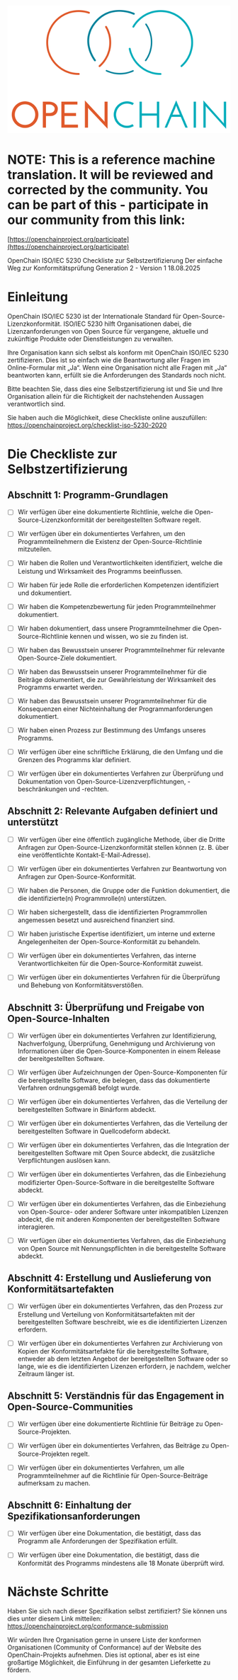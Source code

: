![](./media/image1.png "OpenChain logo")

# NOTE: This is a reference machine translation. It will be reviewed and corrected by the community. You can be part of this - participate in our community from this link:
[https://openchainproject.org/participate](https://openchainproject.org/participate)

OpenChain ISO/IEC 5230 Checkliste zur Selbstzertifizierung
Der einfache Weg zur Konformitätsprüfung
Generation 2 - Version 1
18.08.2025

# Einleitung

OpenChain ISO/IEC 5230 ist der Internationale Standard für Open-Source-Lizenzkonformität. ISO/IEC 5230 hilft Organisationen dabei, die Lizenzanforderungen von Open Source für vergangene, aktuelle und zukünftige Produkte oder Dienstleistungen zu verwalten.

Ihre Organisation kann sich selbst als konform mit OpenChain ISO/IEC 5230 zertifizieren. Dies ist so einfach wie die Beantwortung aller Fragen im Online-Formular mit „Ja“. Wenn eine Organisation nicht alle Fragen mit „Ja“ beantworten kann, erfüllt sie die Anforderungen des Standards noch nicht.

Bitte beachten Sie, dass dies eine Selbstzertifizierung ist und Sie und Ihre Organisation allein für die Richtigkeit der nachstehenden Aussagen verantwortlich sind.

Sie haben auch die Möglichkeit, diese Checkliste online auszufüllen:
https://openchainproject.org/checklist-iso-5230-2020

# Die Checkliste zur Selbstzertifizierung

## Abschnitt 1: Programm-Grundlagen

- [ ] Wir verfügen über eine dokumentierte Richtlinie, welche die Open-Source-Lizenzkonformität der bereitgestellten Software regelt.

- [ ] Wir verfügen über ein dokumentiertes Verfahren, um den Programmteilnehmern die Existenz der Open-Source-Richtlinie mitzuteilen.

- [ ] Wir haben die Rollen und Verantwortlichkeiten identifiziert, welche die Leistung und Wirksamkeit des Programms beeinflussen.

- [ ] Wir haben für jede Rolle die erforderlichen Kompetenzen identifiziert und dokumentiert.

- [ ] Wir haben die Kompetenzbewertung für jeden Programmteilnehmer dokumentiert.

- [ ] Wir haben dokumentiert, dass unsere Programmteilnehmer die Open-Source-Richtlinie kennen und wissen, wo sie zu finden ist.

- [ ] Wir haben das Bewusstsein unserer Programmteilnehmer für relevante Open-Source-Ziele dokumentiert.

- [ ] Wir haben das Bewusstsein unserer Programmteilnehmer für die Beiträge dokumentiert, die zur Gewährleistung der Wirksamkeit des Programms erwartet werden.

- [ ] Wir haben das Bewusstsein unserer Programmteilnehmer für die Konsequenzen einer Nichteinhaltung der Programmanforderungen dokumentiert.

- [ ] Wir haben einen Prozess zur Bestimmung des Umfangs unseres Programms.

- [ ] Wir verfügen über eine schriftliche Erklärung, die den Umfang und die Grenzen des Programms klar definiert.

- [ ] Wir verfügen über ein dokumentiertes Verfahren zur Überprüfung und Dokumentation von Open-Source-Lizenzverpflichtungen, -beschränkungen und -rechten.

## Abschnitt 2: Relevante Aufgaben definiert und unterstützt

- [ ] Wir verfügen über eine öffentlich zugängliche Methode, über die Dritte Anfragen zur Open-Source-Lizenzkonformität stellen können (z. B. über eine veröffentlichte Kontakt-E-Mail-Adresse).

- [ ] Wir verfügen über ein dokumentiertes Verfahren zur Beantwortung von Anfragen zur Open-Source-Konformität.

- [ ] Wir haben die Personen, die Gruppe oder die Funktion dokumentiert, die die identifizierte(n) Programmrolle(n) unterstützen.

- [ ] Wir haben sichergestellt, dass die identifizierten Programmrollen angemessen besetzt und ausreichend finanziert sind.

- [ ] Wir haben juristische Expertise identifiziert, um interne und externe Angelegenheiten der Open-Source-Konformität zu behandeln.

- [ ] Wir verfügen über ein dokumentiertes Verfahren, das interne Verantwortlichkeiten für die Open-Source-Konformität zuweist.

- [ ] Wir verfügen über ein dokumentiertes Verfahren für die Überprüfung und Behebung von Konformitätsverstößen.

## Abschnitt 3: Überprüfung und Freigabe von Open-Source-Inhalten

- [ ] Wir verfügen über ein dokumentiertes Verfahren zur Identifizierung, Nachverfolgung, Überprüfung, Genehmigung und Archivierung von Informationen über die Open-Source-Komponenten in einem Release der bereitgestellten Software.

- [ ] Wir verfügen über Aufzeichnungen der Open-Source-Komponenten für die bereitgestellte Software, die belegen, dass das dokumentierte Verfahren ordnungsgemäß befolgt wurde.

- [ ] Wir verfügen über ein dokumentiertes Verfahren, das die Verteilung der bereitgestellten Software in Binärform abdeckt.

- [ ] Wir verfügen über ein dokumentiertes Verfahren, das die Verteilung der bereitgestellten Software in Quellcodeform abdeckt.

- [ ] Wir verfügen über ein dokumentiertes Verfahren, das die Integration der bereitgestellten Software mit Open Source abdeckt, die zusätzliche Verpflichtungen auslösen kann.

- [ ] Wir verfügen über ein dokumentiertes Verfahren, das die Einbeziehung modifizierter Open-Source-Software in die bereitgestellte Software abdeckt.

- [ ] Wir verfügen über ein dokumentiertes Verfahren, das die Einbeziehung von Open-Source- oder anderer Software unter inkompatiblen Lizenzen abdeckt, die mit anderen Komponenten der bereitgestellten Software interagieren.

- [ ] Wir verfügen über ein dokumentiertes Verfahren, das die Einbeziehung von Open Source mit Nennungspflichten in die bereitgestellte Software abdeckt.

## Abschnitt 4: Erstellung und Auslieferung von Konformitätsartefakten

- [ ] Wir verfügen über ein dokumentiertes Verfahren, das den Prozess zur Erstellung und Verteilung von Konformitätsartefakten mit der bereitgestellten Software beschreibt, wie es die identifizierten Lizenzen erfordern.

- [ ] Wir verfügen über ein dokumentiertes Verfahren zur Archivierung von Kopien der Konformitätsartefakte für die bereitgestellte Software, entweder ab dem letzten Angebot der bereitgestellten Software oder so lange, wie es die identifizierten Lizenzen erfordern, je nachdem, welcher Zeitraum länger ist.

## Abschnitt 5: Verständnis für das Engagement in Open-Source-Communities
- [ ] Wir verfügen über eine dokumentierte Richtlinie für Beiträge zu Open-Source-Projekten.

- [ ] Wir verfügen über ein dokumentiertes Verfahren, das Beiträge zu Open-Source-Projekten regelt.

- [ ] Wir verfügen über ein dokumentiertes Verfahren, um alle Programmteilnehmer auf die Richtlinie für Open-Source-Beiträge aufmerksam zu machen.

## Abschnitt 6: Einhaltung der Spezifikationsanforderungen

- [ ] Wir verfügen über eine Dokumentation, die bestätigt, dass das Programm alle Anforderungen der Spezifikation erfüllt.

- [ ] Wir verfügen über eine Dokumentation, die bestätigt, dass die Konformität des Programms mindestens alle 18 Monate überprüft wird.

# Nächste Schritte
Haben Sie sich nach dieser Spezifikation selbst zertifiziert? Sie können uns dies unter diesem Link mitteilen:
https://openchainproject.org/conformance-submission

Wir würden Ihre Organisation gerne in unsere Liste der konformen Organisationen (Community of Conformance) auf der Website des OpenChain-Projekts aufnehmen. Dies ist optional, aber es ist eine großartige Möglichkeit, die Einführung in der gesamten Lieferkette zu fördern.
